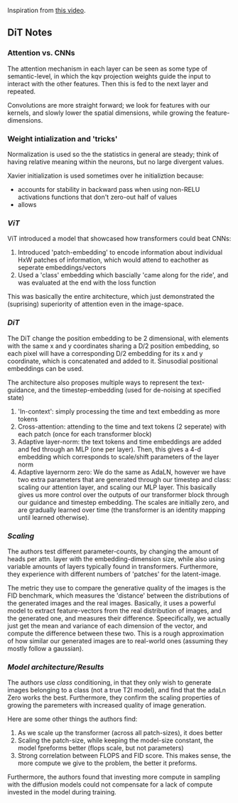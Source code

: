 Inspiration from [this video](https://www.youtube.com/watch?v=KAYYo3lNOHY&t=1931s&ab_channel=ExplainingAI).

## DiT Notes

### Attention vs. CNNs
The attention mechanism in each layer can be seen as some type of semantic-level, in which the kqv projection weights guide the input to interact with the other features. Then this is fed to the next layer and repeated.

Convolutions are more straight forward; we look for features with our kernels, and slowly lower the spatial dimensions, while growing the feature-dimensions.

### Weight intialization and 'tricks'

Normalization is used so the the statistics in general are steady; think of having relative meaning within the neurons, but no large divergent values.

Xavier initialization is used sometimes over he initializtion because:
- accounts for stability in backward pass when using non-RELU activations functions that don't zero-out half of values
- allows

### ***ViT***

ViT introduced a model that showcased how transformers could beat CNNs:
1. Introduced 'patch-embedding' to encode information about individual HxW patches of information, which would attend to eachother as seperate embeddings/vectors
2. Used a 'class' embedding which bascially 'came along for the ride', and was evaluated at the end with the loss function

This was basically the entire architecture, which just demonstrated the (suprising) superiority of attention even in the image-space.


### ***DiT***

The DiT change the position embedding to be 2 dimensional, with elements with the same x and y coordinates sharing a D/2 position embedding, so each pixel will have a corresponding D/2 embedding for its x and y coordinate, which is concatenated and added to it. Sinusodial positional embeddings can be used.

The architecture also proposes multiple ways to represent the text-guidance, and the timestep-embedding (used for de-noising at specified state)

1. 'In-context': simply processing the time and text embedding as more tokens
2. Cross-attention: attending to the time and text tokens (2 seperate) with each patch (once for each transformer block)
3. Adaptive layer-norm: the text tokens and time embeddings are added and fed through an MLP (one per layer). Then, this gives a 4-d embedding which corresponds to scale/shift parameters of the layer norm
4. Adaptive layernorm zero: We do the same as AdaLN, however we have two extra parameters that are generated through our timestep and class: scaling our attention layer, and scaling our MLP layer. This basically gives us more control over the outputs of our transformer block through our guidance and timestep embedding. The scales are initially zero, and are gradually learned over time (the transformer is an identity mapping until learned otherwise).

### ***Scaling***

The authors test different parameter-counts, by changing the amount of heads per attn. layer with the embedding-dimension size, while also using variable amounts of layers typically found in transformers. Furthermore, they experience with different numbers of 'patches' for the latent-image.

The metric they use to compare the generative quality of the images is the FID benchmark, which measures the 'distance' between the distributions of the generated images and the real images. Basically, it uses a powerful model to extract feature-vectors from the real distribution of images, and the generated one, and measures their difference. Speecifically, we actually just get the mean and variance of each dimension of the vector, and compute the difference between these two. This is a rough approximation of how similar our generated images are to real-world ones (assuming they mostly follow a gaussian).

### ***Model architecture/Results***

The authors use *class* conditioning, in that they only wish to generate images belonging to a class (not a true T2I model), and find that the adaLn Zero works the best. Furthermore, they confirm the scaling properties of growing the paremeters with increased quality of image generation.

Here are some other things the authors find:
1. As we scale up the transformer (across all patch-sizes), it does better
2. Scaling the patch-size, while keeping the model-size constant, the model fpreforms better (flops scale, but not parameters)
3. Strong correlation between FLOPS and FID score. This makes sense, the more compute we give to the problem, the better it preforms.

Furthermore, the authors found that investing more compute in sampling with the diffusion models could not compensate for a lack of compute invested in the model during training.